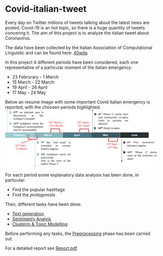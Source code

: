# Covid-italian-tweet
Every day on Twitter millions of tweets talking about the latest news are posted. Covid-19 is an hot topic, so there is a huge quantity of tweets concering it. The aim of this project is to analyze the italian tweet about Coronavirus. 

The data have been collected by the Italian Association of Computational Linguistic and can be found here: [40wita](http://twita.di.unito.it/dataset/40wita)

In this project 4 different periods have been considered, each one representative of a particular moment of the italian emergency: 
* 23 Februrary - 1 March 
* 15 March - 22 March 
* 19 April - 26 April 
* 17 May - 24 May 

Below an resume image with some important Covid italian emergency is reported, with the choosen periods highlighted. 
![Covid italian emergency timeline events](https://github.com/alessiapaoletti/Covid-italian-tweet/blob/master/time.png)


For each period some explanatory data analysis has been done, in particular: 
* Find the popular hashtags
* Find the *protagonists* 

Then, different tasks have been done: 
* [Text generation](https://github.com/alessiapaoletti/Covid-italian-tweet/blob/master/Text_generation.ipynb)
* [Sentimenty Analyis](https://github.com/alessiapaoletti/Covid-italian-tweet/blob/master/Sentiment_analysis.ipynb)
* [Clusterin & Topic Modelling](https://github.com/alessiapaoletti/Covid-italian-tweet/blob/master/Topic_modelling.ipynb)

Before performing any tasks, the [Preprocessing](https://github.com/alessiapaoletti/Covid-italian-tweet/blob/master/Preprocessing.ipynb) phase has been carried out. 

For a detailed report see [Report.pdf](https://github.com/alessiapaoletti/Covid-italian-tweet/blob/master/Report.pdf)
